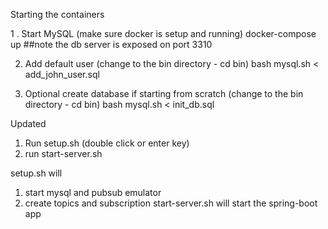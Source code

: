 Starting the containers

1 . Start MySQL (make sure docker is setup and running)
   docker-compose up 
    ##note the db server is exposed on port 3310

2. Add default user (change to the bin directory - cd bin)
   bash mysql.sh < add_john_user.sql

3. Optional create database if starting from scratch (change to the bin directory - cd bin)
   bash mysql.sh < init_db.sql
   
Updated
1. Run setup.sh (double click or enter key)
2. run start-server.sh

setup.sh will
1. start mysql and pubsub emulator
2. create topics and subscription
start-server.sh will start the spring-boot app